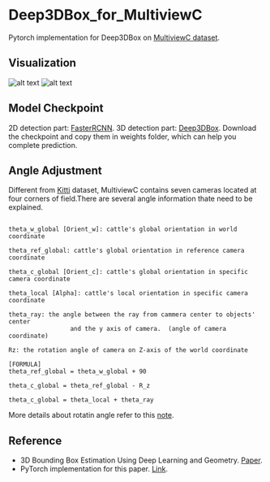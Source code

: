 # Deep3DBox_for_MultiviewC
 Pytorch implementation for Deep3DBox on [MultiviewC dataset](https://github.com/Robert-Mar/MultiviewC).
 
## Visualization 
![alt text](https://github.com/Robert-Mar/Deep3DBox_for_MultiviewC/blob/main/results/C0.png "Visualization of Camera1")
![alt text](https://github.com/Robert-Mar/Deep3DBox_for_MultiviewC/blob/main/results/C6.png "Visualization of Camera6")

## Model Checkpoint
2D detection part: [FasterRCNN](https://drive.google.com/file/d/1JQPuuKuZxyvEqjgujSS1m3FvfuoWokDM/view?usp=sharing).
3D detection part: [Deep3DBox](https://drive.google.com/file/d/1S6ttmu_V6Hle0U4frHEopY79ltyQL90Z/view?usp=sharing).
Download the checkpoint and copy them in weights folder, which can help you complete prediction.

## Angle Adjustment
Different from [Kitti](http://www.cvlibs.net/datasets/kitti/) dataset, MultiviewC contains seven cameras located at four corners of field.There are several angle information thate need to be explained.
```

theta_w_global [Orient_w]: cattle's global orientation in world coordinate
    
theta_ref_global: cattle's global orientation in reference camera coordinate
    
theta_c_global [Orient_c]: cattle's global orientation in specific camera coordinate  
    
theta_local [Alpha]: cattle's local orientation in specific camera coordinate 
    
theta_ray: the angle between the ray from cammera center to objects' center 
                 and the y axis of camera.  (angle of camera coordinate)
    
Rz: the rotation angle of camera on Z-axis of the world coordinate

[FORMULA]
theta_ref_global = theta_w_global + 90

theta_c_global = theta_ref_global - R_z

theta_c_global = theta_local + theta_ray
```
More details about rotatin angle refer to this [note](https://github.com/Robert-Mar/Deep3DBox_for_MultiviewC/tree/main/notes).

## Reference
* 3D Bounding Box Estimation Using Deep Learning and Geometry. [Paper](https://arxiv.org/abs/1612.00496).
* PyTorch implementation for this paper. [Link](https://github.com/skhadem/3D-BoundingBox).
